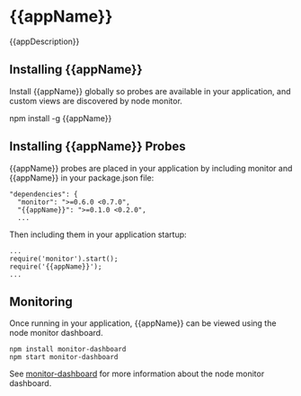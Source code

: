 {{appName}}
==============

{{appDescription}}

Installing {{appName}}
--------------

Install {{appName}} globally so probes are available in your application, and custom views are discovered by node monitor.

  npm install -g {{appName}}


Installing {{appName}} Probes
--------------

{{appName}} probes are placed in your application by including monitor and {{appName}} in your package.json file:

    "dependencies": {
      "monitor": ">=0.6.0 <0.7.0",
      "{{appName}}": ">=0.1.0 <0.2.0",
      ...

Then including them in your application startup:

    ...
    require('monitor').start();
    require('{{appName}}');
    ...

Monitoring
--------------

Once running in your application, {{appName}} can be viewed using the node monitor dashboard.

    npm install monitor-dashboard
    npm start monitor-dashboard

See [monitor-dashboard](http://github.com/lorenwest/monitor-dashboard) for more information about the node monitor dashboard.
